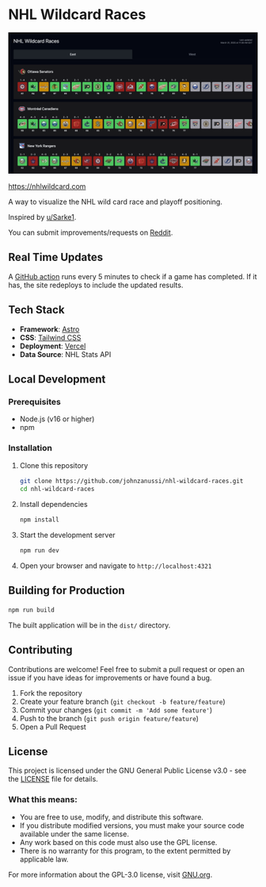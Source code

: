 # NHL Wildcard Races

![NHL Wild Card Races Banner](public/screenshot.png)

https://nhlwildcard.com

A way to visualize the NHL wild card race and playoff positioning.

Inspired by [u/Sarke1](https://www.reddit.com/r/hockey/comments/1jn7rlh/wildcard_races_mar_29/).

You can submit improvements/requests on [Reddit](https://www.reddit.com/r/hockey/comments/1jnmhlt/wildcard_races_as_a_website/).

## Real Time Updates

A [GitHub action](https://github.com/johnzanussi/nhl-wildcard-races/blob/main/.github/workflows/game-tracker.yml) runs every 5 minutes to check if a game has completed. If it has, the site redeploys to include the updated results.


## Tech Stack

- **Framework**: [Astro](https://astro.build)
- **CSS**: [Tailwind CSS](https://tailwindcss.com)
- **Deployment**: [Vercel](https://vercel.com)
- **Data Source**: NHL Stats API

## Local Development

### Prerequisites

- Node.js (v16 or higher)
- npm

### Installation

1. Clone this repository
   ```bash
   git clone https://github.com/johnzanussi/nhl-wildcard-races.git
   cd nhl-wildcard-races
   ```

2. Install dependencies
   ```bash
   npm install
   ```

3. Start the development server
   ```bash
   npm run dev
   ```

4. Open your browser and navigate to `http://localhost:4321`

## Building for Production

```bash
npm run build
```

The built application will be in the `dist/` directory.

## Contributing

Contributions are welcome! Feel free to submit a pull request or open an issue if you have ideas for improvements or have found a bug.

1. Fork the repository
2. Create your feature branch (`git checkout -b feature/feature`)
3. Commit your changes (`git commit -m 'Add some feature'`)
4. Push to the branch (`git push origin feature/feature`)
5. Open a Pull Request

## License

This project is licensed under the GNU General Public License v3.0 - see the [LICENSE](LICENSE) file for details.

### What this means:

- You are free to use, modify, and distribute this software.
- If you distribute modified versions, you must make your source code available under the same license.
- Any work based on this code must also use the GPL license.
- There is no warranty for this program, to the extent permitted by applicable law.

For more information about the GPL-3.0 license, visit [GNU.org](https://www.gnu.org/licenses/gpl-3.0.en.html).
